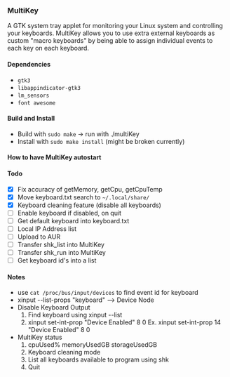 ### MultiKey
A GTK system tray applet for monitoring your Linux system and controlling your keyboards. MultiKey
allows you to use extra external keyboards as custom "macro keyboards" by being able to assign
individual events to each key on each keyboard.

#### Dependencies
- `gtk3`
- `libappindicator-gtk3`
- `lm_sensors`
- `font awesome`

#### Build and Install
- Build with `sudo make` -> run with ./multiKey
- Install with `sudo make install` (might be broken currently)

#### How to have MultiKey autostart

#### Todo
- [X] Fix accuracy of getMemory, getCpu, getCpuTemp
- [X] Move keyboard.txt search to `~/.local/share/`
- [X] Keyboard cleaning feature (disable all keyboards)
- [ ] Enable keyboard if disabled, on quit
- [ ] Get default keyboard into keyboard.txt
- [ ] Local IP Address list
- [ ] Upload to AUR
- [ ] Transfer shk_list into MultiKey
- [ ] Transfer shk_run into MultiKey
- [ ] Get keyboard id's into a list

#### Notes
- use `cat /proc/bus/input/devices` to find event id for keyboard
- xinput --list-props "keyboard" --> Device Node
- Disable Keyboard Output
    1. Find keyboard using xinput --list
    2. xinput set-int-prop <device number> "Device Enabled" 8 0
        Ex. xinput set-int-prop 14 "Device Enabled" 8 0
- MultiKey status
    1. cpuUsed% memoryUsedGB storageUsedGB
    2. Keyboard cleaning mode
    3. List all keyboards available to program using shk
    4. Quit

